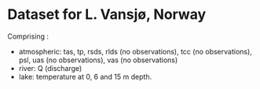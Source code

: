 # Dataset for L. Vansjø, Norway

Comprising :
  - atmospheric: tas, tp, rsds, rlds (no observations), tcc (no observations), psl, uas (no observations), vas (no observations)
  - river: Q (discharge)
  - lake: temperature at 0, 6 and 15 m depth.
